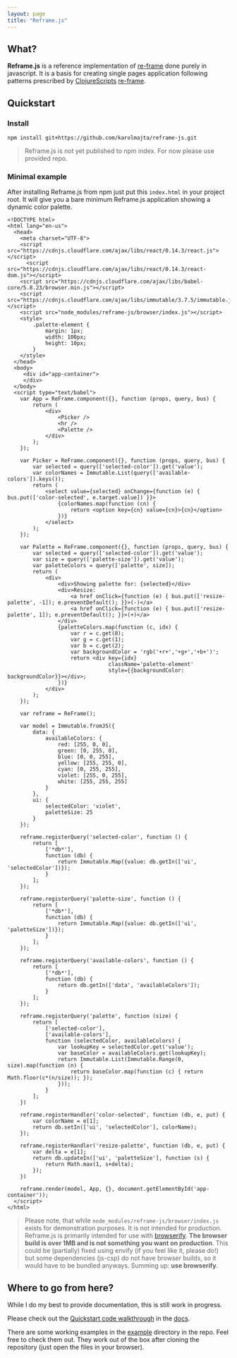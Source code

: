 ```yaml
---
layout: page
title: "Reframe.js"
---
```


## What?

**Reframe.js** is a reference implementation of
[re-frame](https://github.com/Day8/re-frame) done purely in
javascript. It is a basis for creating single pages application following
patterns prescribed by
[ClojureScripts](https://github.com/clojure/clojurescript)
[re-frame](https://github.com/Day8/re-frame).

## Quickstart

### Install

    npm install git+https://github.com/karolmajta/reframe-js.git

> Reframe.js is not yet published to npm index. For now please use
> provided repo.

### Minimal example

After installing Reframe.js from npm just put this `index.html` in your
project root. It will give you a bare minimum Reframe.js application showing
a dynamic color palette.

    <!DOCTYPE html>
    <html lang="en-us">
      <head>
        <meta charset="UTF-8">
        <script src="https://cdnjs.cloudflare.com/ajax/libs/react/0.14.3/react.js"></script>
          <script src="https://cdnjs.cloudflare.com/ajax/libs/react/0.14.3/react-dom.js"></script>
        <script src="https://cdnjs.cloudflare.com/ajax/libs/babel-core/5.8.23/browser.min.js"></script>
        <script src="https://cdnjs.cloudflare.com/ajax/libs/immutable/3.7.5/immutable.js"></script>
        <script src="node_modules/reframe-js/browser/index.js"></script>
        <style>
            .palette-element {
                margin: 1px;
                width: 100px;
                height: 10px;
            }
        </style>
      </head>
      <body>
         <div id="app-container">
         </div>
      </body>
      <script type="text/babel">
        var App = ReFrame.component({}, function (props, query, bus) {
            return (
                <div>
                    <Picker />
                    <hr />
                    <Palette />
                </div>
            );
        });
    
        var Picker = ReFrame.component({}, function (props, query, bus) {
            var selected = query(['selected-color']).get('value');
            var colorNames = Immutable.List(query(['available-colors']).keys());
            return (
                <select value={selected} onChange={function (e) { bus.put(['color-selected', e.target.value]) }}>
                    {colorNames.map(function (cn) {
                        return <option key={cn} value={cn}>{cn}</option>
                    })}
                </select>
            );
        });
    
        var Palette = ReFrame.component({}, function (props, query, bus) {
            var selected = query(['selected-color']).get('value');
            var size = query(['palette-size']).get('value');
            var paletteColors = query(['palette', size]);
            return (
                <div>
                    <div>Showing palette for: {selected}</div>
                    <div>Resize:
                        <a href onClick={function (e) { bus.put(['resize-palette', -1]); e.preventDefault(); }}>(-)</a>
                        <a href onClick={function (e) { bus.put(['resize-palette', 1]); e.preventDefault(); }}>(+)</a>
                    </div>
                    {paletteColors.map(function (c, idx) {
                        var r = c.get(0);
                        var g = c.get(1);
                        var b = c.get(2);
                        var backgroundColor = 'rgb('+r+','+g+','+b+')';
                        return <div key={idx}
                                    className='palette-element'
                                    style={{backgroundColor: backgroundColor}}></div>;
                    })}
                </div>
            );
        });
    
        var reframe = ReFrame();
    
        var model = Immutable.fromJS({
            data: {
                availableColors: {
                    red: [255, 0, 0],
                    green: [0, 255, 0],
                    blue: [0, 0, 255],
                    yellow: [255, 255, 0],
                    cyan: [0, 255, 255],
                    violet: [255, 0, 255],
                    white: [255, 255, 255]
                }
            },
            ui: {
                selectedColor: 'violet',
                paletteSize: 25
            }
        });
    
        reframe.registerQuery('selected-color', function () {
            return [
                ['*db*'],
                function (db) {
                    return Immutable.Map({value: db.getIn(['ui', 'selectedColor'])});
                }
            ];
        });
    
        reframe.registerQuery('palette-size', function () {
            return [
                ['*db*'],
                function (db) {
                    return Immutable.Map({value: db.getIn(['ui', 'paletteSize'])});
                }
            ];
        });
    
        reframe.registerQuery('available-colors', function () {
            return [
                ['*db*'],
                function (db) {
                    return db.getIn(['data', 'availableColors']);
                }
            ];
        });
    
        reframe.registerQuery('palette', function (size) {
            return [
                ['selected-color'],
                ['available-colors'],
                function (selectedColor, availableColors) {
                    var lookupKey = selectedColor.get('value');
                    var baseColor = availableColors.get(lookupKey);
                    return Immutable.List(Immutable.Range(0, size).map(function (n) {
                        return baseColor.map(function (c) { return Math.floor(c*(n/size)); });
                    }));
                }
            ];
        })
    
        reframe.registerHandler('color-selected', function (db, e, put) {
            var colorName = e[1];
            return db.setIn(['ui', 'selectedColor'], colorName);
        });
    
        reframe.registerHandler('resize-palette', function (db, e, put) {
            var delta = e[1];
            return db.updateIn(['ui', 'paletteSize'], function (s) {
                return Math.max(1, s+delta);
            });
        })
    
        reframe.render(model, App, {}, document.getElementById('app-container'));
      </script>
    </html>

> Please note, that while `node_modules/reframe-js/browser/index.js` exists
> for demonstration purposes. It is not intended for production. Reframe.js
> is primarily intended for use with [browserify](http://browserify.org/).
> **The browser build is over 1MB and is not something you want on production**.
> This could be (partially) fixed using envify (if you feel like it, please do!)
> but some dependencies (js-csp) do not have browser builds, so it would have
> to be bundled anyways. Summing up: **use browserify**.

## Where to go from here?

While I do my best to provide documentation, this is still work in progress.

Please check out the [Quickstart code walkthrough](docs/quickstart-code-walkthrough.html)
in the [docs](docs/).

There are some working examples in the
[example](https://github.com/karolmajta/reframe-js/tree/master/example) directory
in the repo. Feel free to check them out. They work out of the box after cloning
the repository (just open the files in your browser).